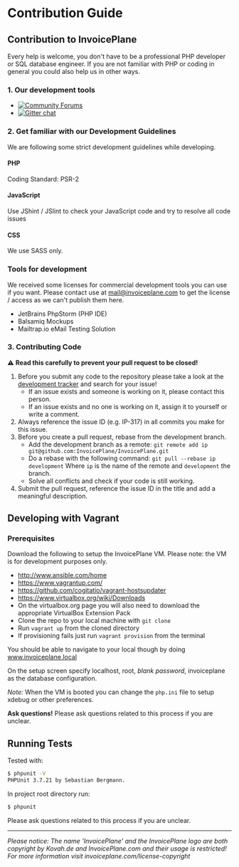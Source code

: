 # Contribution Guide

## Contribution to InvoicePlane

Every help is welcome, you don't have to be a professional PHP developer or SQL database engineer.
If you are not familiar with PHP or coding in general you could also help us in other ways.

### 1. Our development tools

* [![Community Forums](https://invoiceplane.com/content/badges/badge_community.png)](https://community.invoiceplane.com/)
* [![Gitter chat](https://badges.gitter.im/InvoicePlane/InvoicePlane.png)](https://gitter.im/InvoicePlane/InvoicePlane)

### 2. Get familiar with our Development Guidelines
We are following some strict development guidelines while developing.

#### PHP
Coding Standard: PSR-2

#### JavaScript
Use JShint / JSlint to check your JavaScript code and try to resolve all code issues

#### CSS
We use SASS only.

### Tools for development
We received some licenses for commercial development tools you can use if you want. Please contact use at mail@invoiceplane.com to get the license / access as we can't publish them here.

* JetBrains PhpStorm (PHP IDE)
* Balsamiq Mockups
* Mailtrap.io eMail Testing Solution

### 3. Contributing Code

:warning: **Read this carefully to prevent your pull request to be closed!**

1. Before you submit any code to the repository please take a look at the [development tracker](https://development.invoiceplane.com) and search for your issue!
    * If an issue exists and someone is working on it, please contact this person.
    * If an issue exists and no one is working on it, assign it to yourself or write a comment.
2. Always reference the issue ID (e.g. IP-317) in all commits you make for this issue.
3. Before you create a pull request, rebase from the development branch.
    * Add the development branch as a remote: `git remote add ip git@github.com:InvoicePlane/InvoicePlane.git`
    * Do a rebase with the following command: `git pull --rebase ip development`
    Where `ip` is the name of the remote and `development` the branch.
    * Solve all conflicts and check if your code is still working.
4. Submit the pull request, reference the issue ID in the title and add a meaningful description.

## Developing with Vagrant

### Prerequisites

Download the following to setup the InvoicePlane VM.  Please note: the VM is for development purposes only.

* http://www.ansible.com/home
* https://www.vagrantup.com/
* https://github.com/cogitatio/vagrant-hostsupdater
* https://www.virtualbox.org/wiki/Downloads
* On the virtualbox.org page you will also need to download the appropriate VirtualBox Extension Pack
* Clone the repo to your local machine with `git clone`
* Run `vagrant up` from the cloned directory
* If provisioning fails just run `vagrant provision` from the terminal

You should be able to navigate to your local though by doing www.invoiceplane.local  

On the setup screen specify localhost, root, *blank password*, invoiceplane as the database configuration.

*Note:* When the VM is booted you can change the `php.ini` file to setup xdebug or other preferences.

__Ask questions!__ Please ask questions related to this process if you are unclear.

## Running Tests

Tested with:
```bash
$ phpunit -V
PHPUnit 3.7.21 by Sebastian Bergmann.
```

In project root directory run:
```bash
$ phpunit
```

Please ask questions related to this process if you are unclear.

---
  
*Please notice: The name 'InvoicePlane' and the InvoicePlane logo are both copyright by Kovah.de and InvoicePlane.com
and their usage is restricted! For more information visit invoiceplane.com/license-copyright*